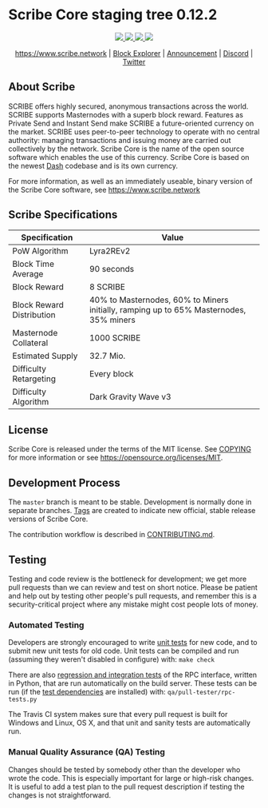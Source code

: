 # Scribe Core staging tree 0.12.2
<p align="center">
<a href="https://travis-ci.org/scribenetwork/scribe" alt="Build Status">
<img src="https://travis-ci.org/scribenetwork/scribe.svg?branch=master"/>
</a>
<a href="https://github.com/scribenetwork/scribe/releases" alt="GIT Releases">
<img src="https://img.shields.io/github/downloads/scribe/scribe/total.svg"/>
</a>
<a href="https://discord.scribe.network" alt="Discord">
<img src="https://img.shields.io/discord/402827967111233546.svg"/>
  </a>
<a href="https://twitter.scribe.network" alt="Twitter">
<img src="https://img.shields.io/twitter/follow/scribe_crypto.svg?style=social&label=Follow"/>
</a>
</p>
<p align="center">
  <a href="https://www.scribe.network">https://www.scribe.network</a> | <a href="https://explorer.scribe.network">Block Explorer</a> | <a href="https://ann.scribe.network">Announcement</a> | <a href="https://discord.scribe.network">Discord</a> | <a href="https://twitter.scribe.network">Twitter</a>
</p>

## About Scribe

SCRIBE offers highly secured, anonymous transactions across the world. SCRIBE supports Masternodes with a superb block reward. Features as Private Send and Instant Send make SCRIBE a future-oriented currency on the market. SCRIBE uses peer-to-peer technology to operate with no central authority: managing transactions and issuing money are carried out collectively by the network. Scribe Core is the name of the open source software which enables the use of this currency. Scribe Core is based on the newest [Dash](https://www.dash.org) codebase and is its own currency.

For more information, as well as an immediately useable, binary version of
the Scribe Core software, see https://www.scribe.network

## Scribe Specifications

| Specification | Value |
| ------ | ------ |
| PoW Algorithm | Lyra2REv2 |
| Block Time Average | 90 seconds |
| Block Reward | 8 SCRIBE |
| Block Reward Distribution | 40% to Masternodes, 60% to Miners initially, ramping up to 65% Masternodes, 35% miners |
| Masternode Collateral | 1000 SCRIBE |
| Estimated Supply | 32.7 Mio. |
| Difficulty Retargeting | Every block |
| Difficulty Algorithm | Dark Gravity Wave v3 | 

## License

Scribe Core is released under the terms of the MIT license. See [COPYING](COPYING) for more
information or see https://opensource.org/licenses/MIT.

## Development Process

The `master` branch is meant to be stable. Development is normally done in separate branches.
[Tags](https://github.com/scribenetwork/scribe/tags) are created to indicate new official,
stable release versions of Scribe Core.

The contribution workflow is described in [CONTRIBUTING.md](CONTRIBUTING.md).

## Testing

Testing and code review is the bottleneck for development; we get more pull
requests than we can review and test on short notice. Please be patient and help out by testing
other people's pull requests, and remember this is a security-critical project where any mistake might cost people
lots of money.

### Automated Testing

Developers are strongly encouraged to write [unit tests](/doc/unit-tests.md) for new code, and to
submit new unit tests for old code. Unit tests can be compiled and run
(assuming they weren't disabled in configure) with: `make check`

There are also [regression and integration tests](/qa) of the RPC interface, written
in Python, that are run automatically on the build server.
These tests can be run (if the [test dependencies](/qa) are installed) with: `qa/pull-tester/rpc-tests.py`

The Travis CI system makes sure that every pull request is built for Windows
and Linux, OS X, and that unit and sanity tests are automatically run.

### Manual Quality Assurance (QA) Testing

Changes should be tested by somebody other than the developer who wrote the
code. This is especially important for large or high-risk changes. It is useful
to add a test plan to the pull request description if testing the changes is
not straightforward.
